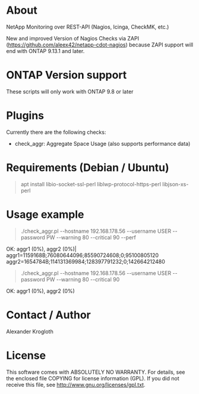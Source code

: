 # About 
NetApp Monitoring over REST-API (Nagios, Icinga, CheckMK, etc.)

New and improved Version of Nagios Checks via ZAPI (https://github.com/aleex42/netapp-cdot-nagios) because ZAPI support will end with ONTAP 9.13.1 and later.

# ONTAP Version support

These scripts will only work with ONTAP 9.8 or later

# Plugins

Currently there are the following checks:

* check_aggr: Aggregate Space Usage (also supports performance data)

# Requirements (Debian / Ubuntu)

> apt install libio-socket-ssl-perl liblwp-protocol-https-perl libjson-xs-perl

# Usage example

> ./check_aggr.pl --hostname 192.168.178.56 --username USER --password PW --warning 80 --critical 90 --perf

OK: aggr1 (0%), aggr2 (0%)| aggr1=1159168B;76080644096;85590724608;0;95100805120 aggr2=1654784B;114131369984;128397791232;0;142664212480

> ./check_aggr.pl --hostname 192.168.178.56 --username USER --password PW --warning 80 --critical 90

OK: aggr1 (0%), aggr2 (0%)


# Contact / Author

Alexander Krogloth
<git at krogloth.de>

# License

This software comes with ABSOLUTELY NO WARRANTY. For details, see
the enclosed file COPYING for license information (GPL). If you
did not receive this file, see http://www.gnu.org/licenses/gpl.txt.
